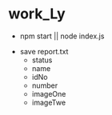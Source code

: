 # work_Ly 

<!-- start Project -->
 - npm start || node index.js

<!--  save reporte -->
- save report.txt
    - status
    - name
    - idNo
    - number
    - imageOne
    - imageTwe

<!-- 223 comment -->

<!-- test git -->
